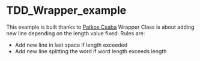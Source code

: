 # TDD_Wrapper_example
This example is built thanks to [Patkos Csaba](http://code.tutsplus.com/tutorials/lets-tdd-a-simple-app-in-php--net-26186)
Wrapper Class is about adding new line depending on the length value fixed:
Rules are:
* Add new line in last space if length exceeded
* Add new line splitting the word if word length exceeds length
